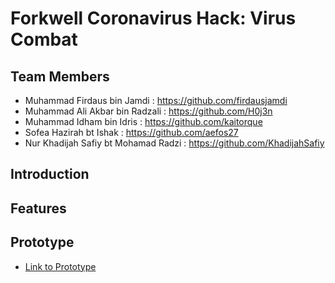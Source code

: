 # Forkwell Coronavirus Hack: Virus Combat

[](1.png)

## Team Members

- Muhammad Firdaus bin Jamdi : https://github.com/firdausjamdi
- Muhammad Ali Akbar bin Radzali : https://github.com/H0j3n
- Muhammad Idham bin Idris : https://github.com/kaitorque
- Sofea Hazirah bt Ishak : https://github.com/aefos27
- Nur Khadijah Safiy bt Mohamad Radzi : https://github.com/KhadijahSafiy

## Introduction
  
[](2.png)
[](3.png)
[](4.png)

## Features

[](5.png)

## Prototype

- [Link to Prototype](https://www.figma.com/proto/nIsg2chNvvzkY1AnwRKiWs/Virus-Combat?node-id=64%3A358&scaling=min-zoom)


[](6.png)
[](7.png)



